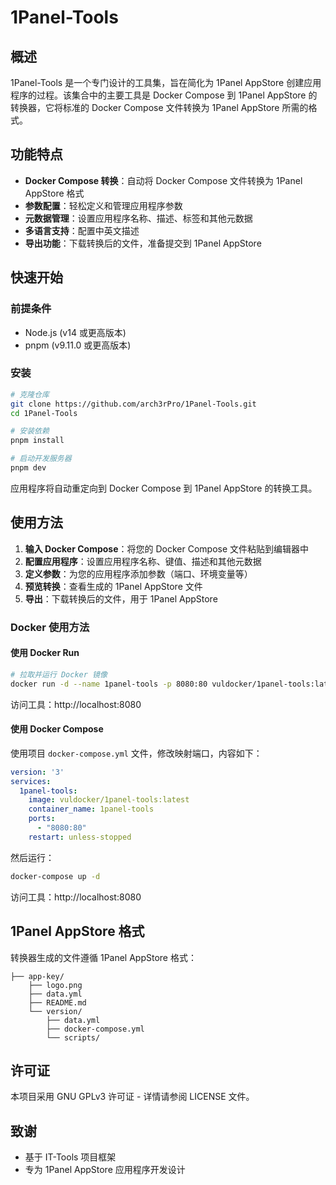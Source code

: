 # 1Panel-Tools

## 概述

1Panel-Tools 是一个专门设计的工具集，旨在简化为 1Panel AppStore 创建应用程序的过程。该集合中的主要工具是 Docker Compose 到 1Panel AppStore 的转换器，它将标准的 Docker Compose 文件转换为 1Panel AppStore 所需的格式。

## 功能特点

- **Docker Compose 转换**：自动将 Docker Compose 文件转换为 1Panel AppStore 格式
- **参数配置**：轻松定义和管理应用程序参数
- **元数据管理**：设置应用程序名称、描述、标签和其他元数据
- **多语言支持**：配置中英文描述
- **导出功能**：下载转换后的文件，准备提交到 1Panel AppStore

## 快速开始

### 前提条件

- Node.js (v14 或更高版本)
- pnpm (v9.11.0 或更高版本)

### 安装

```bash
# 克隆仓库
git clone https://github.com/arch3rPro/1Panel-Tools.git
cd 1Panel-Tools

# 安装依赖
pnpm install

# 启动开发服务器
pnpm dev
```

应用程序将自动重定向到 Docker Compose 到 1Panel AppStore 的转换工具。

## 使用方法

1. **输入 Docker Compose**：将您的 Docker Compose 文件粘贴到编辑器中
2. **配置应用程序**：设置应用程序名称、键值、描述和其他元数据
3. **定义参数**：为您的应用程序添加参数（端口、环境变量等）
4. **预览转换**：查看生成的 1Panel AppStore 文件
5. **导出**：下载转换后的文件，用于 1Panel AppStore

### Docker 使用方法

#### 使用 Docker Run

```bash
# 拉取并运行 Docker 镜像
docker run -d --name 1panel-tools -p 8080:80 vuldocker/1panel-tools:latest
```

访问工具：http://localhost:8080

#### 使用 Docker Compose

使用项目 `docker-compose.yml` 文件，修改映射端口，内容如下：

```yaml
version: '3'
services:
  1panel-tools:
    image: vuldocker/1panel-tools:latest
    container_name: 1panel-tools
    ports:
      - "8080:80"
    restart: unless-stopped
```

然后运行：

```bash
docker-compose up -d
```

访问工具：http://localhost:8080

## 1Panel AppStore 格式

转换器生成的文件遵循 1Panel AppStore 格式：

```
├── app-key/
    ├── logo.png
    ├── data.yml
    ├── README.md
    └── version/
        ├── data.yml
        ├── docker-compose.yml
        └── scripts/
```

## 许可证

本项目采用 GNU GPLv3 许可证 - 详情请参阅 LICENSE 文件。

## 致谢

- 基于 IT-Tools 项目框架
- 专为 1Panel AppStore 应用程序开发设计
